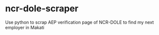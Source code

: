 # ncr-dole-scraper
Use python to scrap AEP verification page of NCR-DOLE to find my next employer in Makati
